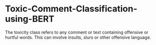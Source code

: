 # Toxic-Comment-Classification-using-BERT

The toxicity class refers to any comment or text containing offensive or hurtful words. This can involve insults, slurs or other offensive language.
